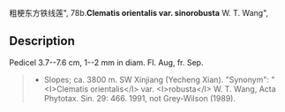 粗梗东方铁线莲",
78b.**Clematis orientalis var. sinorobusta** W. T. Wang",

## Description
Pedicel 3.7--7.6 cm, 1--2 mm in diam. Fl. Aug, fr. Sep.

> * Slopes; ca. 3800 m. SW Xinjiang (Yecheng Xian).
  "Synonym": "&lt;I&gt;Clematis orientalis&lt;/I&gt; var. &lt;I&gt;robusta&lt;/I&gt; W. T. Wang, Acta Phytotax. Sin. 29: 466. 1991, not Grey-Wilson (1989).
